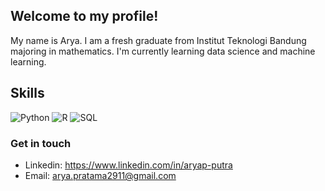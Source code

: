 ## Welcome to my profile!

My name is Arya. I am a fresh graduate from Institut Teknologi Bandung majoring in mathematics. I'm currently learning data science and machine learning.

<!--
**aryap-putra/aryap-putra** is a ✨ _special_ ✨ repository because its `README.md` (this file) appears on your GitHub profile.

- 🌱 I’m currently learning data science and machine learning with Python and R

- 👯 I’m looking to collaborate on mathematical modelling and simulation, data science, and machine learning project
-->
<h2 id="Skill"><i class="fab fa-skill"></i> Skills</h2>
<p>
  <img alt="Python" src="https://img.shields.io/badge/-Python-347AB4?style=flat-square&logo=python&logoColor=white" />
  <img alt="R" src="https://img.shields.io/badge/-R-F05032?style=flat-square&logo=R&logoColor=white" />
  <img alt="SQL" src="https://img.shields.io/badge/-SQL-46a2f1?style=flat-square&logo=SQL&logoColor=white" />
</p>

### Get in touch

- Linkedin: https://www.linkedin.com/in/aryap-putra
- Email: arya.pratama2911@gmail.com
